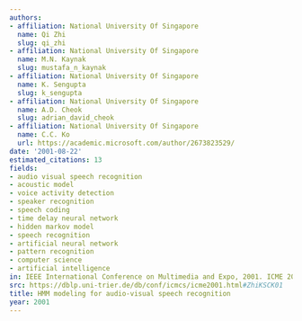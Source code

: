 ```yaml
---
authors:
- affiliation: National University Of Singapore
  name: Qi Zhi
  slug: qi_zhi
- affiliation: National University Of Singapore
  name: M.N. Kaynak
  slug: mustafa_n_kaynak
- affiliation: National University Of Singapore
  name: K. Sengupta
  slug: k_sengupta
- affiliation: National University Of Singapore
  name: A.D. Cheok
  slug: adrian_david_cheok
- affiliation: National University Of Singapore
  name: C.C. Ko
  url: https://academic.microsoft.com/author/2673823529/
date: '2001-08-22'
estimated_citations: 13
fields:
- audio visual speech recognition
- acoustic model
- voice activity detection
- speaker recognition
- speech coding
- time delay neural network
- hidden markov model
- speech recognition
- artificial neural network
- pattern recognition
- computer science
- artificial intelligence
in: IEEE International Conference on Multimedia and Expo, 2001. ICME 2001.
src: https://dblp.uni-trier.de/db/conf/icmcs/icme2001.html#ZhiKSCK01
title: HMM modeling for audio-visual speech recognition
year: 2001
---
```

